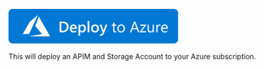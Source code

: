 [![Deploy To Azure](https://raw.githubusercontent.com/Azure/azure-quickstart-templates/master/1-CONTRIBUTION-GUIDE/images/deploytoazure.svg?sanitize=true)](https://portal.azure.com/#create/Microsoft.Template/uri/https%3A%2F%2Fraw.githubusercontent.com%2Fncrtc%2Fdemo-az-apim-storage%2Fmaster%2Finfrastructure%2Farm%2Fdemo.json)

This will deploy an APIM and Storage Account to your Azure subscription.